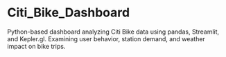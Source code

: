 # Citi_Bike_Dashboard
Python-based dashboard analyzing Citi Bike data using pandas, Streamlit, and Kepler.gl. Examining user behavior, station demand, and weather impact on bike trips.
